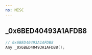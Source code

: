 ```yaml
---
ns: MISC
---
```

## _0x6BED40493A1AFDB8

```c
// 0x6BED40493A1AFDB8
Any _0x6BED40493A1AFDB8();
```

